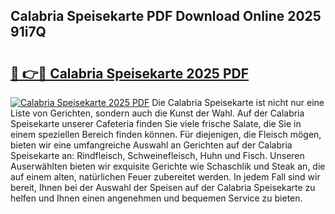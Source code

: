 ## Calabria Speisekarte PDF Download Online 2025 91i7Q

# <h2><a href="http://gcd3hbg.nevu.top/?p=Calabria+Speisekarte">🔗 👉🔴 Calabria Speisekarte 2025 PDF</a></h2>

[![Calabria Speisekarte 2025 PDF](https://i.imgur.com/dBaPXMq.png)](http://gcd3hbg.nevu.top/?p=Calabria+Speisekarte)
Die Calabria Speisekarte ist nicht nur eine Liste von Gerichten, sondern auch die Kunst der Wahl. Auf der Calabria Speisekarte unserer Cafeteria finden Sie viele frische Salate, die Sie in einem speziellen Bereich finden können. Für diejenigen, die Fleisch mögen, bieten wir eine umfangreiche Auswahl an Gerichten auf der Calabria Speisekarte an: Rindfleisch, Schweinefleisch, Huhn und Fisch. Unseren Auserwählten bieten wir exquisite Gerichte wie Schaschlik und Steak an, die auf einem alten, natürlichen Feuer zubereitet werden. In jedem Fall sind wir bereit, Ihnen bei der Auswahl der Speisen auf der Calabria Speisekarte zu helfen und Ihnen einen angenehmen und bequemen Service zu bieten.

